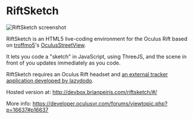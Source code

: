 RiftSketch
==========

![RiftSketch screenshot](http://i.imgur.com/aT92cE8.png)


RiftSketch is an HTML5 live-coding environment for the Oculus Rift 
based on [troffmo5](https://github.com/troffmo5)'s [
OculusStreetView](https://github.com/troffmo5/OculusStreetView).

It lets you code a "sketch" in JavaScript, using ThreeJS, and the scene in front of you updates immediately as you code.

RiftSketch requires an Oculus Rift headset and [an external tracker
application developed by lazydodo](https://developer.oculusvr.com/forums/viewtopic.php?f=42&t=413).

Hosted version at: http://devbox.brianpeiris.com/riftsketch/#/

More info: https://developer.oculusvr.com/forums/viewtopic.php?p=16637#p16637
